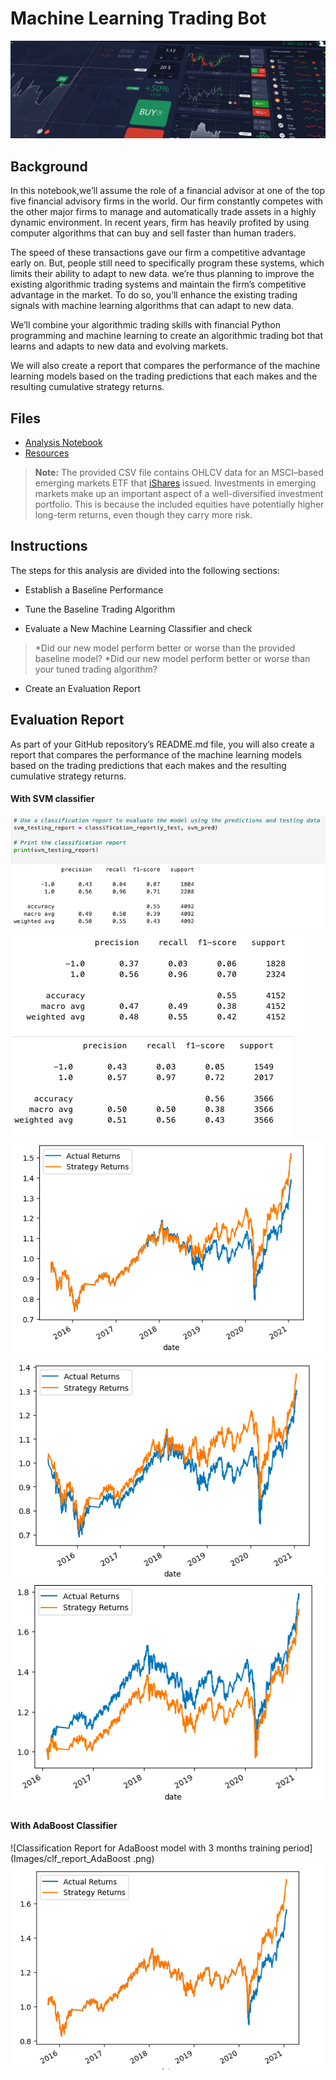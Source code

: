 # Machine Learning Trading Bot

![Decorative image.](Images/display-image.png)

## Background

In this notebook,we’ll assume the role of a financial advisor at one of the top five financial advisory firms in the world. Our firm constantly competes with the other major firms to manage and automatically trade assets in a highly dynamic environment. In recent years, firm has heavily profited by using computer algorithms that can buy and sell faster than human traders.

The speed of these transactions gave our firm a competitive advantage early on. But, people still need to specifically program these systems, which limits their ability to adapt to new data. we’re thus planning to improve the existing algorithmic trading systems and maintain the firm’s competitive advantage in the market. To do so, you’ll enhance the existing trading signals with machine learning algorithms that can adapt to new data.

We’ll combine your algorithmic trading skills with financial Python programming and machine learning to create an algorithmic trading bot that learns and adapts to new data and evolving markets.

We will also create a report that compares the performance of the machine learning models based on the trading predictions that each makes and the resulting cumulative strategy returns.

## Files

* [Analysis Notebook](machine_leraning_trading_bot.ipynb)
* [Resources](Resources/emerging_markets_ohlcv.csv)
> **Note:** The provided CSV file contains OHLCV data for an MSCI&ndash;based emerging markets ETF that [iShares](https://www.ishares.com/us/products/268704/ishares-currency-hedged-msci-emerging-markets) issued. Investments in emerging markets make up an important aspect of a well-diversified investment portfolio. This is because the included equities have potentially higher long-term returns, even though they carry more risk.

## Instructions

The steps for this analysis are divided into the following sections:

* Establish a Baseline Performance

* Tune the Baseline Trading Algorithm

* Evaluate a New Machine Learning Classifier and check
> *Did our new model perform better or worse than the provided baseline model? 
> *Did our new model perform better or worse than your tuned trading algorithm?

* Create an Evaluation Report

## Evaluation Report

As part of your GitHub repository’s README.md file, you will also create a report that compares the performance of the machine learning models based on the trading predictions that each makes and the resulting cumulative strategy returns.
#### With SVM classifier 
![Classification Report for SVM model with 3 months training period](Images/clf_report_svm_tt_3m.png)
![Classification Report for SVM model with 1 months training period](Images/clf_report_tt_1m.png)
![Classification Report for SVM model with 10 months training period](Images/clf_report_tt_10m.png)
![Actual returns vs Strategy Returns plot with 3 months training period](Images/plot_tt_3m_svm.png)
![Actual returns vs Strategy Returns plot with 1 months training period](Images/plot_tt_1m_svm.png)
![Actual returns vs Strategy Returns plot with  10 months training period](Images/plot_tt_10m_svm.png)

#### With AdaBoost Classifier
![Classification Report for AdaBoost model with 3 months training period](Images/clf_report_AdaBoost .png)
![Actual returns vs Strategy Returns plot with 3 months training period](Images/plot_with_AdaBoost.png)